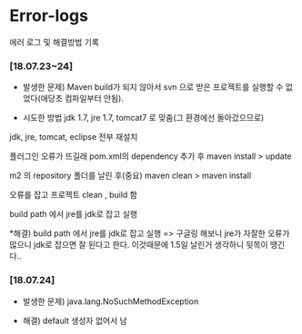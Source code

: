 # Error-logs
에러 로그 및 해결방법 기록

### [18.07.23~24]
* 발생한 문제) Maven build가 되지 않아서 svn 으로 받은 프로젝트를 실행할 수 없었다(애당초 컴파일부터 안됨).

* 시도한 방법
jdk 1.7, jre 1.7, tomcat7 로 맞춤(그 환경에선 돌아갔으므로)

jdk, jre, tomcat, eclipse 전부 재설치

플러그인 오류가 뜨길래 pom.xml의 dependency 추가 후 maven install > update

m2 의 repository 폴더를 날린 후(중요) maven clean > maven install

오류를 잡고 프로젝트 clean , build 함

build path 에서 jre를 jdk로 잡고 실행


*해결) build path 에서 jre를 jdk로 잡고 실행 => 구글링 해보니 jre가 자잘한 오류가 많으니 jdk로 잡으면 잘 된다고 한다. 이것때문에 1.5일 날린거 생각하니 뒷목이 땡긴다..


### [18.07.24]
* 발생한 문제) java.lang.NoSuchMethodException

* 해결) default 생성자 없어서 남
